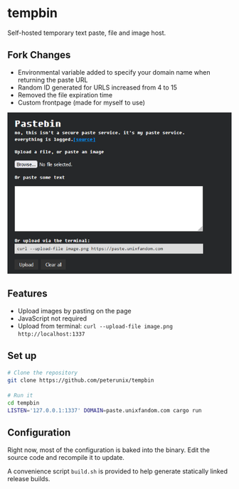 # tempbin

Self-hosted temporary text paste, file and image host.

## Fork Changes
- Environmental variable added to specify your domain name when returning the paste URL
- Random ID generated for URLS increased from 4 to 15
- Removed the file expiration time
- Custom frontpage (made for myself to use)

![Screenshot](./image.png)

## Features

- Upload images by pasting on the page
- JavaScript not required
- Upload from terminal: `curl --upload-file image.png http://localhost:1337`

## Set up

```bash
# Clone the repository
git clone https://github.com/peterunix/tempbin

# Run it
cd tempbin
LISTEN='127.0.0.1:1337' DOMAIN=paste.unixfandom.com cargo run
```

## Configuration

Right now, most of the configuration is baked into the binary. Edit the source
code and recompile it to update.

A convenience script `build.sh` is provided to help generate statically linked
release builds.
